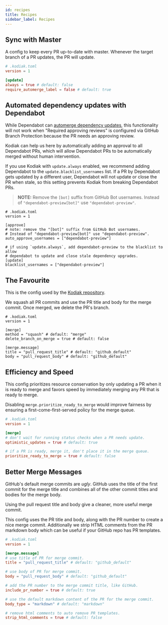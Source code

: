 ```yaml
---
id: recipes
title: Recipes
sidebar_label: Recipes
---
```


## Sync with Master

A config to keep every PR up-to-date with master. Whenever the target branch of a PR updates, the PR will update.

```toml
# .kodiak.toml
version = 1

[update]
always = true # default: false
require_automerge_label = false # default: true
```

## Automated dependency updates with Dependabot

While Dependabot can [automerge dependency updates](https://dependabot.com/docs/config-file/#automerged_updates), this functionality will not work when "Required approving reviews" is configured via GitHub Branch Protection because the PR needs an approving review.

Kodiak can help us here by automatically adding an approval to all Dependabot PRs, which will allow Dependabot PRs to be automatically merged without human intervention.

If you use Kodiak with `update.always` enabled, we recommend adding Dependabot to the `update.blacklist_usernames` list. If a PR by Dependabot gets updated by a different user, Dependabot will not update or close the PR when stale, so this setting prevents Kodiak from breaking Dependabot PRs.

> **NOTE:** Remove the `[bot]` suffix from GitHub Bot usernames. Instead of `"dependabot-preview[bot]"` use `"dependabot-preview"`.

```
# .kodiak.toml
version = 1

[approve]
# note: remove the "[bot]" suffix from GitHub Bot usernames.
# Instead of "dependabot-preview[bot]" use "dependabot-preview".
auto_approve_usernames = ["dependabot-preview"]

# if using `update.always`, add dependabot-preview to the blacklist to allow
# dependabot to update and close stale dependency upgrades.
[update]
blacklist_usernames = ["dependabot-preview"]
```

## The Favourite

This is the config used by the [Kodiak repository](https://github.com/chdsbd/kodiak/blob/master/.kodiak.toml).

We squash all PR commits and use the PR title and body for the merge commit. Once merged, we delete the PR's branch.

```
# .kodiak.toml
version = 1

[merge]
method = "squash" # default: "merge"
delete_branch_on_merge = true # default: false

[merge.message]
title = "pull_request_title" # default: "github_default"
body = "pull_request_body" # default: "github_default"
```

## Efficiency and Speed

This config prioritizes resource conservation by only updating a PR when it is ready to merge and favors speed by immediately merging any PR that is ready to merge.

Disabling `merge.prioritize_ready_to_merge` would improve fairness by ensuring a first-come-first-served policy for the merge queue.

```toml
# .kodiak.toml
version = 1

[merge]
# don't wait for running status checks when a PR needs update.
optimistic_updates = true # default: true

# if a PR is ready, merge it, don't place it in the merge queue.
prioritize_ready_to_merge = true # default: false
```

## Better Merge Messages

GitHub's default merge commits are _ugly_. GitHub uses the title of the first commit for the merge title and combines all of the other commit titles and bodies for the merge body.

Using the pull request title and body give a cleaner, more useful merge commit.

This config uses the PR title and body, along with the PR number to create a nice merge commit. Additionally we strip HTML comments from the PR markdown body which can be useful if your GitHub repo has PR templates.

```toml
# .kodiak.toml
version = 1

[merge.message]
# use title of PR for merge commit.
title = "pull_request_title" # default: "github_default"

# use body of PR for merge commit.
body = "pull_request_body" # default: "github_default"

# add the PR number to the merge commit title, like GitHub.
include_pr_number = true # default: true

# use the default markdown content of the PR for the merge commit.
body_type = "markdown" # default: "markdown"

# remove html comments to auto remove PR templates.
strip_html_comments = true # default: false
```
